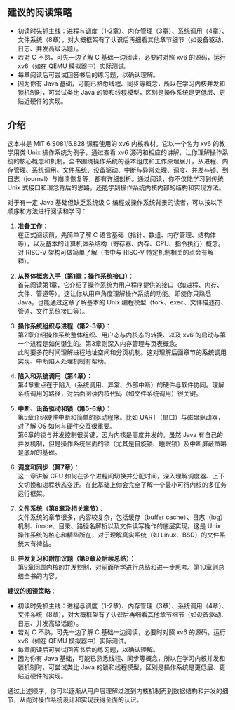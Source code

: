## 建议的阅读策略

- 初读时先抓主线：进程与调度（1-2章）、内存管理（3章）、系统调用（4章）、文件系统（8章），对大概框架有了认识后再细看其他章节细节（如设备驱动、日志、并发高级话题）。
- 若对 C 不熟，可先一边了解 C 基础一边阅读，必要时对照 xv6 的源码，运行 xv6（如在 QEMU 模拟器中）实际测试。
- 每章阅读后可尝试回答书后的练习题，以确认理解。
- 因为你有 Java 基础，可能已熟悉线程、同步等概念，所以在学习内核并发和锁机制时，可尝试类比 Java 的锁和线程模型，区别是操作系统是更低层、更贴近硬件的实现。

## 介绍

这本书是 MIT 6.S081/6.828 课程使用的 xv6 内核教材。它以一个名为 xv6 的教学用类 Unix 操作系统为例子，通过查看 xv6 源码和相应的讲解，让你理解操作系统的核心概念和机制。全书围绕操作系统的基本组成和工作原理展开，从进程、内存管理、系统调用、文件系统、设备驱动、中断与异常处理、调度、并发与锁、到日志（journal）与崩溃恢复等，都有详细剖析。通过阅读，你不仅能学习到传统 Unix 式接口和理念背后的思路，还能学到操作系统内核内部的结构和实现方法。

对于有一定 Java 基础但缺乏系统级 C 编程或操作系统背景的读者，可以按以下顺序和方法进行阅读和学习：

1. **准备工作**：  
    在正式阅读前，先简单了解 C 语言基础（指针、数组、内存管理、结构体等），以及基本的计算机体系结构（寄存器、内存、CPU、指令执行）概念。对 RISC-V 架构可做简单了解（书中与 RISC-V 特定机制相关的点会有解释）。
    
2. **从整体概念入手（第1章：操作系统接口）**：  
    首先阅读第1章，它介绍了操作系统为用户程序提供的接口（如进程、内存、文件、管道等）。这让你从用户角度理解操作系统的功能。即使你只熟悉 Java，也能通过这章了解基本的 Unix 编程模型（fork、exec、文件描述符、管道、文件系统接口等）。
    
3. **操作系统组织与进程（第2-3章）**：  
    第2章介绍操作系统整体组织、用户态与内核态的转换、以及 xv6 的启动与第一个进程是如何诞生的。第3章则深入内存管理与页表概念。  
    此时要多花时间理解进程地址空间和分页机制。这对理解后面章节的系统调用实现、中断陷入处理机制有帮助。
    
4. **陷入和系统调用（第4章）**：  
    第4章重点在于陷入（系统调用、异常、外部中断）的硬件与软件协同。理解系统调用的路径，对后面阅读内核代码（如文件系统调用）很关键。
    
5. **中断、设备驱动和锁（第5-6章）**：  
    第5章介绍硬件中断和简单的驱动程序。比如 UART（串口）与磁盘驱动器，对了解 OS 如何与硬件交互很重要。  
    第6章的锁与并发控制很关键，因为内核是高度并发的。虽然 Java 有自己的并发机制，但是操作系统层面的锁（尤其是自旋锁、睡眠锁）及中断屏蔽策略是底层的基础。
    
6. **调度和同步（第7章）**：  
    这一章讲解 CPU 如何在多个进程间切换并分配时间，深入理解调度器、上下文切换和进程状态变迁。在此基础上你会完全了解一个最小可行内核的多任务运行框架。
    
7. **文件系统（第8章及相关章节）**：  
    文件系统的章节很多，内容较复杂，包括缓存（buffer cache）、日志（log）机制、inode、目录、路径名解析以及文件读写操作的底层实现。这是 Unix 操作系统的核心和精华所在，对于理解真实系统（如 Linux、BSD）的文件系统大有裨益。
    
8. **并发复习和附加议题（第9章及后续总结）**：  
    第9章回顾内核的并发控制，对前面所学进行总结和进一步思考。第10章则总结全书的内容。
    

**建议的阅读策略**：

- 初读时先抓主线：进程与调度（1-2章）、内存管理（3章）、系统调用（4章）、文件系统（8章），对大概框架有了认识后再细看其他章节细节（如设备驱动、日志、并发高级话题）。
- 若对 C 不熟，可先一边了解 C 基础一边阅读，必要时对照 xv6 的源码，运行 xv6（如在 QEMU 模拟器中）实际测试。
- 每章阅读后可尝试回答书后的练习题，以确认理解。
- 因为你有 Java 基础，可能已熟悉线程、同步等概念，所以在学习内核并发和锁机制时，可尝试类比 Java 的锁和线程模型，区别是操作系统是更低层、更贴近硬件的实现。

通过上述顺序，你可以逐渐从用户层理解过渡到内核机制再到数据结构和并发的细节，从而对操作系统设计和实现获得全面的认识。